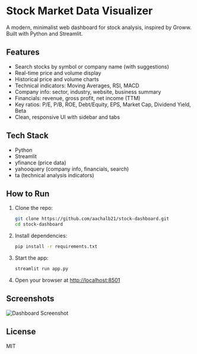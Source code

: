 # Stock Market Data Visualizer

A modern, minimalist web dashboard for stock analysis, inspired by Groww. Built with Python and Streamlit.

## Features
- Search stocks by symbol or company name (with suggestions)
- Real-time price and volume display
- Historical price and volume charts
- Technical indicators: Moving Averages, RSI, MACD
- Company info: sector, industry, website, business summary
- Financials: revenue, gross profit, net income (TTM)
- Key ratios: P/E, P/B, ROE, Debt/Equity, EPS, Market Cap, Dividend Yield, Beta
- Clean, responsive UI with sidebar and tabs

## Tech Stack
- Python
- Streamlit
- yfinance (price data)
- yahooquery (company info, financials, search)
- ta (technical analysis indicators)

## How to Run
1. Clone the repo:
   ```sh
   git clone https://github.com/aachalb21/stock-dashboard.git
   cd stock-dashboard
   ```
2. Install dependencies:
   ```sh
   pip install -r requirements.txt
   ```
3. Start the app:
   ```sh
   streamlit run app.py
   ```
4. Open your browser at [http://localhost:8501](http://localhost:8501)

## Screenshots
![Dashboard Screenshot](screenshot.png)

## License
MIT